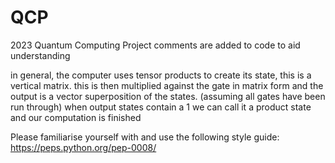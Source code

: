 # QCP
2023 Quantum Computing Project
comments are added to code to aid understanding

in general, the computer uses tensor products to create its state, this is a vertical matrix.
this is then multiplied against the gate in matrix form and the output is a vector superposition of the states.
(assuming all gates have been run through) when output states contain a 1 we can call it a product state and our computation is finished 

Please familiarise yourself with and use the following style guide: https://peps.python.org/pep-0008/
